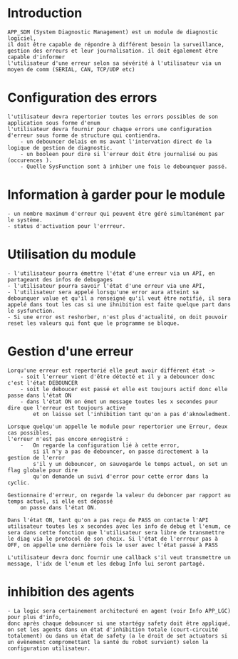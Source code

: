 # Introduction
    APP_SDM (System Diagnostic Management) est un module de diagnostic logiciel, 
    il doit être capable de répondre à différent besoin la surveillance,
    gestion des erreurs et leur journalisation. il doit également être capable d'informer 
    l'utilisateur d'une erreur selon sa sévérité à l'utilisateur via un moyen de comm (SERIAL, CAN, TCP/UDP etc)

# Configuration des errors
    l'utilisateur devra repertorier toutes les errors possibles de son application sous forme d'enum 
    l'utilisateur devra fournir pour chaque errors une configuration d'erreur sous forme de structure qui contiendra.
        - un debouncer delais en ms avant l'intervation direct de la logique de gestion de diagnostic.
        - un booleen pour dire si l'erreur doit être journalisé ou pas (occurences ).
        - Quelle SysFunction sont à inhiber une fois le debounquer passé.

# Information à garder pour le module 
    - un nombre maximum d'erreur qui peuvent être géré simultanément par le système.
    - status d'activation pour l'errreur.


# Utilisation du module 
    - l'utilisateur pourra émettre l'état d'une erreur via un API, en partageant des infos de debugages
    - l'utilisateur pourra savoir l'état d'une erreur via une API, 
    - l'utilisateur sera appelé lorsqu'une error aura atteint sa debounquer value et qu'il a renseigné qu'il veut être notifié, il sera appelé dans tout les cas si une ihnibition est faite quelque part dans le sysfunction.
    - Si une error est reshorber, n'est plus d'actualité, on doit pouvoir reset les valeurs qui font que le programme se bloque. 

# Gestion d'une erreur
    Lorqu'une erreur est repertorié elle peut avoir différent état -> 
        - soit l'erreur vient d'être détecté et il y a debouncer donc c'est l'état DEBOUNCER
        - soit le deboucer est passé et elle est toujours actif donc elle passe dans l'état ON
        - dans l'état ON on émet un message toutes les x secondes pour dire que l'erreur est toujours active 
            et on laisse set l'inhibition tant qu'on a pas d'aknowledment.

    Lorsque quelqu'un appelle le module pour repertorier une Erreur, deux cas possibles, 
    l'erreur n'est pas encore enregistré :
        -   On regarde la configuration lié à cette error,
            si il n'y a pas de debouncer, on passe directement à la gestion de l'error 
            s'il y un debouncer, on sauvegarde le temps actuel, on set un flag globale pour dire 
            qu'on demande un suivi d'error pour cette error dans la cyclic.

    Gestionnaire d'erreur, on regarde la valeur du deboncer par rapport au temps actuel, si elle est dépassé
        on passe dans l'état ON.

    Dans l'état ON, tant qu'on a pas reçu de PASS on contacte l'API utilisateur toutes les x secondes avec les info de debug et l'enum, ce sera dans cette fonction que l'utilisateur sera libre de transmettre le diag via le protocol de son choix. Si l'état de l'errreur pas à OFF, on appelle une dernière fois le user avec l'état passé à PASS

    L'utilisateur devra donc fournir une callback s'il veut transmettre un message, l'idx de l'enum et les debug Info lui seront partagé. 

# inhibition des agents 
    - La logic sera certainement architecturé en agent (voir Info APP_LGC) pour plus d'info, 
    donc après chaque debouncer si une startégy safety doit être appliqué, on set les agents dans un état d'inhibition totale (court-circuité totalement) ou dans un état de safety (a le droit de set actuators si un évènement compromettant la santé du robot survient) selon la configuration utilisateur.

